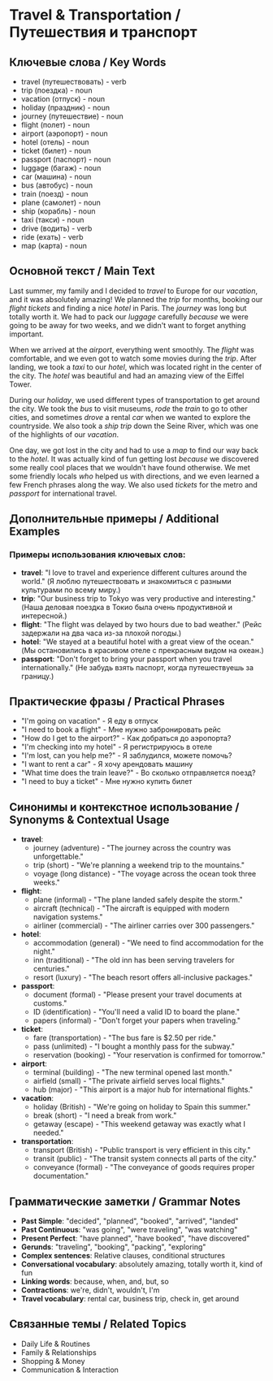 # Travel & Transportation / Путешествия и транспорт

## Ключевые слова / Key Words
- travel (путешествовать) - verb
- trip (поездка) - noun
- vacation (отпуск) - noun
- holiday (праздник) - noun
- journey (путешествие) - noun
- flight (полет) - noun
- airport (аэропорт) - noun
- hotel (отель) - noun
- ticket (билет) - noun
- passport (паспорт) - noun
- luggage (багаж) - noun
- car (машина) - noun
- bus (автобус) - noun
- train (поезд) - noun
- plane (самолет) - noun
- ship (корабль) - noun
- taxi (такси) - noun
- drive (водить) - verb
- ride (ехать) - verb
- map (карта) - noun

## Основной текст / Main Text

Last summer, my family and I decided to *travel* to Europe for our *vacation*, and it was absolutely amazing! We planned the *trip* for months, booking our *flight* *tickets* and finding a nice *hotel* in Paris. The *journey* was long but totally worth it. We had to pack our *luggage* carefully *because* we were going to be away for two weeks, and we didn't want to forget anything important.

When we arrived at the *airport*, everything went smoothly. The *flight* was comfortable, and we even got to watch some movies during the *trip*. After landing, we took a *taxi* to our *hotel*, which was located right in the center of the city. The *hotel* was beautiful and had an amazing view of the Eiffel Tower.

During our *holiday*, we used different types of transportation to get around the city. We took the *bus* to visit museums, *rode* the *train* to go to other cities, and sometimes *drove* a rental *car* when we wanted to explore the countryside. We also took a *ship* *trip* down the Seine River, which was one of the highlights of our *vacation*.

One day, we got lost in the city and had to use a *map* to find our way back to the *hotel*. It was actually kind of fun getting lost *because* we discovered some really cool places that we wouldn't have found otherwise. We met some friendly locals *who* helped us with directions, and we even learned a few French phrases along the way. We also used *tickets* for the metro and *passport* for international travel.

## Дополнительные примеры / Additional Examples

### Примеры использования ключевых слов:
- **travel**: "I love to travel and experience different cultures around the world." (Я люблю путешествовать и знакомиться с разными культурами по всему миру.)
- **trip**: "Our business trip to Tokyo was very productive and interesting." (Наша деловая поездка в Токио была очень продуктивной и интересной.)
- **flight**: "The flight was delayed by two hours due to bad weather." (Рейс задержали на два часа из-за плохой погоды.)
- **hotel**: "We stayed at a beautiful hotel with a great view of the ocean." (Мы остановились в красивом отеле с прекрасным видом на океан.)
- **passport**: "Don't forget to bring your passport when you travel internationally." (Не забудь взять паспорт, когда путешествуешь за границу.)

## Практические фразы / Practical Phrases

- "I'm going on vacation" - Я еду в отпуск
- "I need to book a flight" - Мне нужно забронировать рейс
- "How do I get to the airport?" - Как добраться до аэропорта?
- "I'm checking into my hotel" - Я регистрируюсь в отеле
- "I'm lost, can you help me?" - Я заблудился, можете помочь?
- "I want to rent a car" - Я хочу арендовать машину
- "What time does the train leave?" - Во сколько отправляется поезд?
- "I need to buy a ticket" - Мне нужно купить билет

## Синонимы и контекстное использование / Synonyms & Contextual Usage

- **travel**: 
  - journey (adventure) - "The journey across the country was unforgettable."
  - trip (short) - "We're planning a weekend trip to the mountains."
  - voyage (long distance) - "The voyage across the ocean took three weeks."
- **flight**: 
  - plane (informal) - "The plane landed safely despite the storm."
  - aircraft (technical) - "The aircraft is equipped with modern navigation systems."
  - airliner (commercial) - "The airliner carries over 300 passengers."
- **hotel**: 
  - accommodation (general) - "We need to find accommodation for the night."
  - inn (traditional) - "The old inn has been serving travelers for centuries."
  - resort (luxury) - "The beach resort offers all-inclusive packages."
- **passport**: 
  - document (formal) - "Please present your travel documents at customs."
  - ID (identification) - "You'll need a valid ID to board the plane."
  - papers (informal) - "Don't forget your papers when traveling."
- **ticket**: 
  - fare (transportation) - "The bus fare is $2.50 per ride."
  - pass (unlimited) - "I bought a monthly pass for the subway."
  - reservation (booking) - "Your reservation is confirmed for tomorrow."
- **airport**: 
  - terminal (building) - "The new terminal opened last month."
  - airfield (small) - "The private airfield serves local flights."
  - hub (major) - "This airport is a major hub for international flights."
- **vacation**: 
  - holiday (British) - "We're going on holiday to Spain this summer."
  - break (short) - "I need a break from work."
  - getaway (escape) - "This weekend getaway was exactly what I needed."
- **transportation**: 
  - transport (British) - "Public transport is very efficient in this city."
  - transit (public) - "The transit system connects all parts of the city."
  - conveyance (formal) - "The conveyance of goods requires proper documentation."

## Грамматические заметки / Grammar Notes

- **Past Simple**: "decided", "planned", "booked", "arrived", "landed"
- **Past Continuous**: "was going", "were traveling", "was watching"
- **Present Perfect**: "have planned", "have booked", "have discovered"
- **Gerunds**: "traveling", "booking", "packing", "exploring"
- **Complex sentences**: Relative clauses, conditional structures
- **Conversational vocabulary**: absolutely amazing, totally worth it, kind of fun
- **Linking words**: because, when, and, but, so
- **Contractions**: we're, didn't, wouldn't, I'm
- **Travel vocabulary**: rental car, business trip, check in, get around

## Связанные темы / Related Topics

- Daily Life & Routines
- Family & Relationships
- Shopping & Money
- Communication & Interaction
